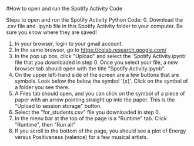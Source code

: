 #How to open and run the Spotify Activity Code

Steps to open and run the Spotify Activity Python Code:
0. Download the .csv file and .ipynb file in this Spotify Activity folder to your computer. Be sure you know where they are saved!
1. In your browser, login to your gmail account.
2. In the same browser, go to https://colab.research.google.com/
3. In the pop up box, click "Upload" and select the 'Spotify Activity.ipynb' file that you downloaded in step 0. Once you select your file, a new browser tab should open with the title "Spotify Activity.ipynb".
4. On the upper left-hand side of the screen are a few buttons that are symbols. Look below the below the symbol '{x}'. Click on the symbol of a folder you see there.
5. A Files tab should open, and you can click on the symbol of a piece of paper with an arrow pointing straight up into the paper. This is the "Upload to session storage" button.
6. Select the "for_students.csv" file you downloaded in step 0.
7. In the menu bar at the top of the page is a "Runtime" tab. Click "Runtime", then "Run all"
8. If you scroll to the bottom of the page, you should see a plot of Energy versus Positiveness (valence) for a few musical artists.
